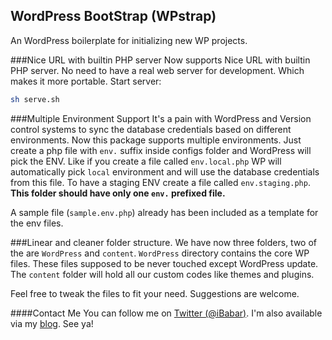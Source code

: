 ## WordPress BootStrap (WPstrap)
An WordPress boilerplate for initializing new WP projects.

###Nice URL with builtin PHP server
Now supports Nice URL with builtin PHP server. No need to have a real web server for development. Which makes it more portable.
Start server:
```bash
sh serve.sh
```

###Multiple Environment Support
It's a pain with WordPress and Version control systems to sync the database credentials based on different environments. Now this package supports multiple environments. Just create a php file with `env.` suffix inside configs folder and WordPress will pick the ENV. Like if you create a file called `env.local.php` WP will automatically pick `local` environment and will use the database credentials from this file. To have a staging ENV create a file called `env.staging.php`. **This folder should have only one `env.` prefixed file.**

A sample file (`sample.env.php`) already has been included as a template for the env files.

###Linear and cleaner folder structure.
We have now three folders, two of the are `WordPress` and `content`. `WordPress` directory contains the core WP files. These files supposed to be never touched except WordPress update.
The `content` folder will hold all our custom codes like themes and plugins.


Feel free to tweak the files to fit your need. Suggestions are welcome.

####Contact Me
You can follow me on [Twitter (@iBabar)](https://twitter.com/iBabar). I'm also available via my [blog](http://www.babar.im/blog).
See ya!
